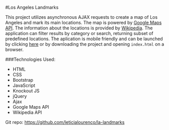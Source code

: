 #Los Angeles Landmarks

This project utilizes asynchronous AJAX requests to create a map of Los Angeles and mark its main locations. The map is powered by [Google Maps API](https://developers.google.com/maps/). The information about the locations is provided by [Wikipedia](https://www.wikipedia.org/). The application can filter results by category or search, returning subset of predefined locations. The aplication is mobile friendly and can be launched by clicking [here](http://leticialourenco.github.io/la-landmarks/) or by downloading the project and opening `index.html` on a browser.

###Technologies Used:

* HTML
* CSS
* Bootstrap
* JavaScript
* Knockout JS
* jQuery
* Ajax
* Google Maps API
* Wikipedia API
 
Git repo: https://github.com/leticialourenco/la-landmarks